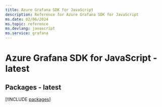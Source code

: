 ```yaml
---
title: Azure Grafana SDK for JavaScript
description: Reference for Azure Grafana SDK for JavaScript
ms.date: 02/06/2024
ms.topic: reference
ms.devlang: javascript
ms.service: grafana
---
```

# Azure Grafana SDK for JavaScript - latest
## Packages - latest
[!INCLUDE [packages](grafana-index.md)]